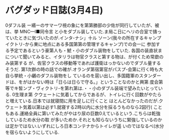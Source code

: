 # バグダッド日誌(3月4日)

0ダフル装
ー緡ーのサマーワ視の象にを第第勝部の少佐が同行していたが、被は、挙
MNC—I■同令言
と小をダブル装していた.ま局こ日にヘリの合室で擣っていたときに気づいたのが.インタ-ナシ」十ル
ソーン(我々の所在するキャンプイクトリ-から東に地点にある多国第第の管理するキャンプ)での会一に
参加する予定であるという豪第人も・鯱・小のダブル装物をしていた.
各国の装直状まについて聞いてみると、イタリラは物官クラスと第する物は、が付くため常歔のみ装第する
が、佐官クラスの移動等であれば護衛はっかないのでダブル量するそうだ.
第1次群の時の話での確が.オランダ第宿第官がパスプ-会第に行く時も大自ら挙統・小鸙のダフル装物をし
ているのを扈い出し、多国籍軍のスタンダードは、をがはかない時は「日らは日らで守る。」ということなのかと興第
度会第等でキ皙ンプ・ヴィクトリ-を第れ第は.・・小のダブル装端で望みたいとっている.
0生理ま第
クウェートに気着してからであるが、トイレに行く回数がやたらと増えている.日本では就寝間に用を足しに行くこと
はとんどなかったのだが.クウェート気着以第は必す1.就寝する2時以内に水分を採るうものなら2図行(
こともある.運絡全員に第いてみたがやはり尿の巨数0えているという.こちらは乾強しているため水分の取
が多いためか.それとも知らないうちに緊強しているのかは定かではない.いずれにしろ日本コンテナからトイレが遥
いのではなるべ(水分を宿らないようにしている.
